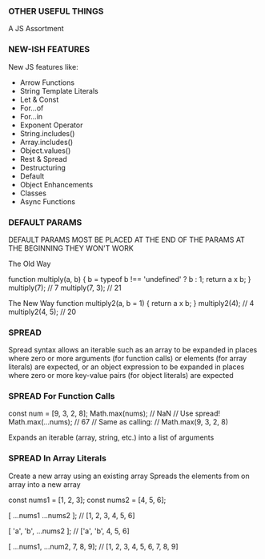 ### OTHER USEFUL THINGS

A JS Assortment

### NEW-ISH FEATURES

New JS features like:

- Arrow Functions
- String Template Literals
- Let & Const
- For...of
- For...in
- Exponent Operator
- String.includes()
- Array.includes()
- Object.values()
- Rest & Spread
- Destructuring
- Default
- Object Enhancements
- Classes
- Async Functions

### DEFAULT PARAMS

DEFAULT PARAMS MOST BE PLACED AT THE END OF THE PARAMS
AT THE BEGINNING THEY WON'T WORK

The Old Way

function multiply(a, b) {
b = typeof b !== 'undefined' ? b : 1;
return a x b;
}
multiply(7); // 7
multiply(7, 3); // 21

The New Way
function multiply2(a, b = 1) {
return a x b;
}
multiply2(4); // 4
multiply2(4, 5); // 20

### SPREAD

Spread syntax allows an iterable such as an array to be expanded
in places where zero or more arguments (for function calls)
or elements (for array literals) are expected, or an object
expression to be expanded in places where zero or more key-value
pairs (for object literals) are expected

### SPREAD For Function Calls

const num = [9, 3, 2, 8];
Math.max(nums); // NaN
// Use spread!
Math.max(...nums); // 67
// Same as calling:
// Math.max(9, 3, 2, 8)

Expands an iterable (array, string, etc.)
into a list of arguments

### SPREAD In Array Literals

Create a new array using an existing array
Spreads the elements from on array into a new array

const nums1 = [1, 2, 3];
const nums2 = [4, 5, 6];

[ ...nums1 ...nums2 ];
// [1, 2, 3, 4, 5, 6]

[ 'a', 'b', ...nums2 ];
// ['a', 'b', 4, 5, 6]

[ ...nums1, ...num2, 7, 8, 9];
// [1, 2, 3, 4, 5, 6, 7, 8, 9]
